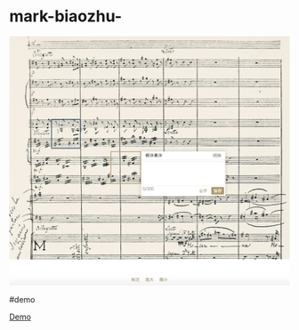 # mark-biaozhu-

<img src="https://github.com/lusaifeng/mark-biaozhu-/blob/master/QQ20170305-0%402x.png" />

#demo

<a href="https://lusaifeng.github.io/mark-biaozhu-/">Demo</a>

